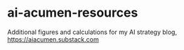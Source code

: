 # ai-acumen-resources
Additional figures and calculations for my AI strategy blog, https://aiacumen.substack.com
